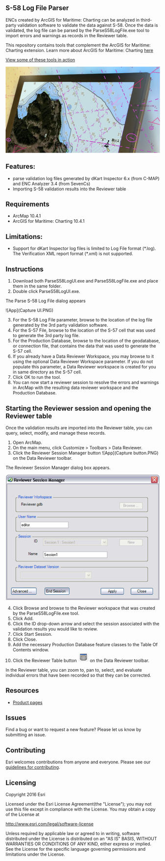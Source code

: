 ## S-58 Log File Parser

ENCs created by ArcGIS for Maritime: Charting can be analyzed in third-party validation software to validate the data against S-58. Once the data is validated, the log file can be parsed by the ParseS58LogFile.exe tool to import errors and warnings as records in the Reviewer table.

This repository contains tools that complement the ArcGIS for Maritime: Charting extension. Learn more about ArcGIS for Maritime: Charting [here](http://www.esri.com/software/arcgis/extensions/maritime/charting)

[View some of these tools in action](https://www.youtube.com/channel/UC3TLoqZ0pAY9CU3ff58k3rg/)

![App](https://github.com/ArcGIS/maritime-charting-utilities/blob/master/maritime-charting.PNG)

## Features: 
* parse validation log files generated by dKart Inspector 6.x (from C-MAP) and ENC Analyzer 3.4 (from SevenCs)
* Importing S-58 validation results into the Reviewer table

## Requirements

* ArcMap 10.4.1
* ArcGIS for Maritime: Charting 10.4.1

## Limitations: 
* Support for dKart Inspector log files is limited to Log File format (\*.log). The Verification XML report format (\*.xml) is not supported.

## Instructions

1. Download both ParseS58LogUI.exe and ParseS58LogFile.exe and place them in the same folder.
2. Double click ParseS58LogUI.exe.

  The Parse S-58 Log File dialog appears

  ![App](Capture UI.PNG)

3. For the S-58 Log File parameter, browse to the location of the log file generated by the 3rd party validation software.
4. For the S-57 File, browse to the location of the S-57 cell that was used to generate the 3rd party log file.
5. For the Production Database, browse to the location of the geodatabase, or connection file, that contains the data that was used to generate the S-57 cell.
6. If you already have a Data Reviewer Workspace, you may browse to it using the optional Data Reviewer Workspace parameter. If you do not populate this parameter, a Data Reviewer workspace is created for you in same directory as the S-57 cell.
7. Click OK to run the tool.
8. You can now start a reviewer session to resolve the errors and warnings in ArcMap with the resulting data reviewer workspace and the Production Database.

## Starting the Reviewer session and opening the Reviewer table
Once the validation results are imported into the Reviewer table, you can query, select, modify, and manage these records.

1. Open ArcMap.
2. On the main menu, click Customize > Toolbars > Data Reviewer. 
3. Click the Reviewer Session Manager button ![App](Capture button.PNG) on the Data Reviewer toolbar. 

  The Reviewer Session Manager dialog box appears.

  ![App](Capture_Reviewer.PNG)


4. Click Browse and browse to the Reviewer workspace that was created by the ParseS58LogFile.exe tool. 
5. Click Add. 
6. Click the ID drop-down arrow and select the session associated with the validation results you would like to review. 
7. Click Start Session. 
8. Click Close. 
9. Add the necessary Production Database feature classes to the Table Of Contents window. 
10. Click the Reviewer Table button ![App](Capture_table.PNG) on the Data Reviewer toolbar. 

In the Reviewer table, you can zoom to, pan to, select, and evaluate individual errors that have been recorded so that they can be corrected.


## Resources

* [Product pages](http://www.esri.com/software/arcgis/extensions/maritime/charting/)

## Issues

Find a bug or want to request a new feature?  Please let us know by submitting an issue.

## Contributing

Esri welcomes contributions from anyone and everyone. Please see our [guidelines for contributing](https://github.com/esri/contributing).

## Licensing
Copyright 2016 Esri

Licensed under the Esri License Agreement(the "License");
you may not use this file except in compliance with the License.
You may obtain a copy of the License at

   http://www.esri.com/legal/software-license
   
Unless required by applicable law or agreed to in writing, software
distributed under the License is distributed on an "AS IS" BASIS,
WITHOUT WARRANTIES OR CONDITIONS OF ANY KIND, either express or implied.
See the License for the specific language governing permissions and
limitations under the License.
